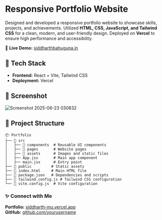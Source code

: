 # Responsive Portfolio Website

Designed and developed a responsive portfolio website to showcase skills, projects, and achievements. Utilized **HTML, CSS, JavaScript, and Tailwind CSS** for a clean, modern, and user-friendly design. Deployed on **Vercel** to ensure high performance and accessibility.

🔗 **Live Demo:** [siddharthbahuguna.in](https://siddharthbahuguna.in)

## 🚀 Tech Stack

- **Frontend:** React + Vite, Tailwind CSS
- **Deployment:** Vercel

## 📸 Screenshot

![Screenshot 2025-06-23 030832](https://github.com/user-attachments/assets/c63db670-317d-4442-907e-2099a2844a31)

## 📂 Project Structure

```
📦 Portfolio
├── 📂 src
│   ├── 📂 components  # Reusable UI components
│   ├── 📂 pages       # Website pages
│   ├── 📂 assets      # Images and static files
│   ├── App.jsx       # Main app component
│   ├── main.jsx      # Entry point
├── 📂 public         # Static assets
├── 📄 index.html     # Main HTML file
├── 📄 package.json   # Dependencies and scripts
├── 📄 tailwind.config.js # Tailwind CSS configuration
└── 📄 vite.config.js  # Vite configuration
```

### ✨ Connect with Me
**Portfolio:** [siddharth-mu.vercel.app](https://siddharth-mu.vercel.app)  
**GitHub:** [github.com/yourusername](https://github.com/yourusername)  
